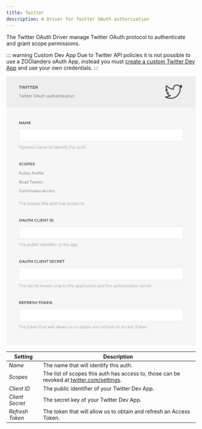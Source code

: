```yaml
---
title: Twitter
description: A Driver for Twitter OAuth authorization
---
```


<!--@include: ./_shared/driver-intro-->

The Twitter OAuth Driver manage Twitter OAuth protocol to authenticate and grant scope permissions.

::: warning Custom Dev App
Due to Twitter API policies it is not possible to use a ZOOlanders oAuth App, instead you must [create a custom Twitter Dev App](/essentials-for-yootheme-pro/guides/custom-twitter-dev-app) and use your own credentials.
:::

![Twitter OAuth Driver](./assets/twitter-oauth.webp)

| Setting | Description |
| --- | --- |
| *Name* | The name that will identify this auth. |
| *Scopes* | The list of scopes this auth has access to, those can be revoked at [twitter.com/settings](https://twitter.com/settings/apps_and_sessions). |
| *Client ID* | The public identifier of your Twitter Dev App. |
| *Client Secret* | The secret key of your Twitter Dev App. |
| *Refresh Token* | The token that will allow us to obtain and refresh an Access Token. |
